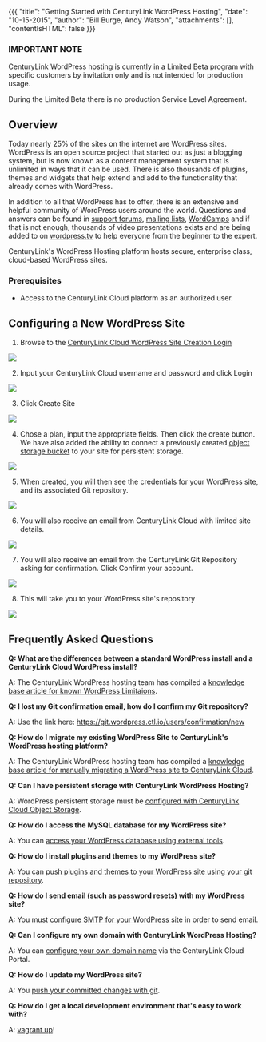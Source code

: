 {{{
  "title": "Getting Started with CenturyLink WordPress Hosting",
  "date": "10-15-2015",
  "author": "Bill Burge, Andy Watson",
  "attachments": [],
  "contentIsHTML": false
}}}

### IMPORTANT NOTE

CenturyLink WordPress hosting is currently in a Limited Beta program with specific customers by invitation only and is not intended for production usage.

During the Limited Beta there is no production Service Level Agreement.

## Overview
Today nearly 25% of the sites on the internet are WordPress sites. WordPress is an open source project that started out as just a blogging system, but is now known as a content management system that is unlimited in ways that it can be used. There is also thousands of plugins, themes and widgets that help extend and add to the functionality that already comes with WordPress.

In addition to all that WordPress has to offer, there is an extensive and helpful community of WordPress users around the world. Questions and answers can be found in [support forums](https://wordpress.org/support/), [mailing lists](https://codex.wordpress.org/Mailing_Lists), [WordCamps](https://central.wordcamp.org/) and if that is not enough, thousands of video presentations exists and are being added to on [wordpress.tv](http://wordpress.tv/) to help everyone from the beginner to the expert.

CenturyLink's WordPress Hosting platform hosts secure, enterprise class, cloud-based WordPress sites.

### Prerequisites

* Access to the CenturyLink Cloud platform as an authorized user.

## Configuring a New WordPress Site

1. Browse to the [CenturyLink Cloud WordPress Site Creation Login](https://wordpress.ctl.io)

  ![](../images/wp_getting_started/wp_getting_started_1.png)

2. Input your CenturyLink Cloud username and password and click Login

  ![](../images/wp_getting_started/wp_getting_started_2.png)

3. Click Create Site

  ![](../images/wp_getting_started/wp_getting_started_3.png)

4. Chose a plan, input the appropriate fields. Then click the create button. We have also added the ability to connect a previously created [object storage bucket](https://www.ctl.io/knowledge-base/object-storage/using-object-storage-from-the-control-portal/) to your site for persistent storage.

  ![](../images/wp_getting_started/wp_getting_started_4.png)

5. When created, you will then see the credentials for your WordPress site, and its associated Git repository.

  ![](../images/wp_getting_started/wp_getting_started_5.png)

6. You will also receive an email from CenturyLink Cloud with limited site details.

  ![](../images/wp_getting_started/wp_getting_started_6.png)

7. You will also receive an email from the CenturyLink Git Repository asking for confirmation. Click Confirm your account.

  ![](../images/wp_getting_started/wp_getting_started_7.png)

8. This will take you to your WordPress site's repository

  ![](../images/wp_getting_started/wp_getting_started_8.png)

## Frequently Asked Questions

**Q: What are the differences between a standard WordPress install and a CenturyLink Cloud WordPress install?**

A: The CenturyLink WordPress hosting team has compiled a [knowledge base article for known WordPress Limitaions](wordpress-known-limitations.md).

**Q: I lost my Git confirmation email, how do I confirm my Git repository?**

A: Use the link here: https://git.wordpress.ctl.io/users/confirmation/new

**Q: How do I migrate my existing WordPress Site to CenturyLink's WordPress hosting platform?**

A: The CenturyLink WordPress hosting team has compiled a [knowledge base article for manually migrating a WordPress site to CenturyLink Cloud](wordpress-site-migration-to-centurylink-cloud.md).

**Q: Can I have persistent storage with CenturyLink WordPress Hosting?**

A: WordPress persistent storage must be [configured  with CenturyLink Cloud Object Storage](wordpress-persistent-storage-configuration.md).

**Q: How do I access the MySQL database for my WordPress site?**

A: You can [access your WordPress database using external tools](https://www.ctl.io/knowledge-base/wordpress/wordpress-database-access-with-external-tools/).

**Q: How do I install plugins and themes to my WordPress site?**

A: You can [push plugins and themes to your WordPress site using your git repository](wordpress-plugin-installation.md).

**Q: How do I send email (such as password resets) with my WordPress site?**

A: You must [configure SMTP for your WordPress site](wordpress-SMTP-Configuration.md) in order to send email.

**Q: Can I configure my own domain with CenturyLink WordPress Hosting?**

A: You can [configure your own domain name](wordpress-custom-domain-configuration.md) via the CenturyLink Cloud Portal.

**Q: How do I update my WordPress site?**

A: You [push your committed changes with git](wordPress-site-updates-with-git.md).

**Q: How do I get a local development environment that's easy to work with?**

A: [vagrant up](wordpress-local-development.md)!